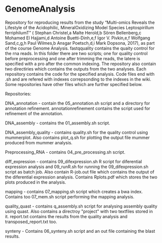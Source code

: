 # GenomeAnalysis

Repository for reproducing results from the study “Multi-omics Reveals the Lifestyle of the Acidophilic, MineralOxidizing Model Species Leptospirillum ferriphilumT” ( Stephan Christel,a Malte Herold,b Sören Bellenberg,c Mohamed El Hajjami,d Antoine Buetti-Dinh,e,f Igor V. Pivkin,e,f Wolfgang Sand,c,g,h Paul Wilmes,b Ansgar Poetsch,d,i Mark Dopsona, 2017), as part of the course Genome Analysis. fastqquality contains the quaity control for the rna reads. In this folder there are two scripts; one for quality control before preprocessing and one after trimming the reads, the latere is specified with a pro after the common indexing. The repository also contain two directiries which contains the outputs from the two analyses. Each repository contains the code for the specified analysis. Code files end with .sh and are refered with indexes correpsonding to the indexes in the wiki. Some repositories have other files which are further specified below.

Repositories:

DNA_annotation - contain the 05_annotation.sh script and a directory for annotation refinement. annotationrefinement contains the script used for refinement of the annotation.

DNA_assembly - contains the 01_assembly.sh script.

DNA_assembly_quality - contains quality.sh for the quality control using mummerplot. Also contains plot_q.sh for plotting the output file mummer produced from mummer analysis.

Preprocessing_RNA - contains 04_pre_processing.sh script.

diff_expression - contains 09_difexpression.sh R script for diferential expression analysis and 09_runR.sh for running the 09_difexpression.sh script as batch job. Also contain R-job.out file which contains the output of the diferential expression analysis. Contains Rplots.pdf which stores the two plots produced in the analysis.

mapping - contains 07_mapping.sh script which creates a bwa index. Contains too 07_mem.sh script performing the mapping analysis.

quality_quast - contains q_assembly.sh script for analysing assembly quality using quast. Also contains a directroy "project" with two textfiles stored in it. report.txt contains the results from the quality analysis and transposed_report.txt too.

synteny - Contains 06_synteny.sh script and an out file containing the blast results.
